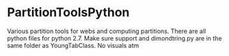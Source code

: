 PartitionToolsPython
====================

Various partition tools for webs and computing partitions. There are all python files for python 2.7. Make sure support and dimondtring.py are in the same folder as YoungTabClass. No visuals atm

